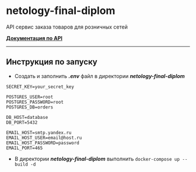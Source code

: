 # netology-final-diplom
API сервис заказа товаров для розничных сетей

[**Документация по API**](https://documenter.getpostman.com/view/13651797/UVyvuZpb)

***

## Инструкция по запуску

* Создать и заполнить **_.env_** файл в директории **_netology-final-diplom_**
```
SECRET_KEY=your_secret_key

POSTGRES_USER=root
POSTGRES_PASSWORD=root
POSTGRES_DB=orders

DB_HOST=database
DB_PORT=5432

EMAIL_HOST=smtp.yandex.ru
EMAIL_HOST_USER=email@host.ru
EMAIL_HOST_PASSWORD=password
EMAIL_PORT=465
```
* В директории **_netology-final-diplom_** выполнить `docker-compose up --build -d`